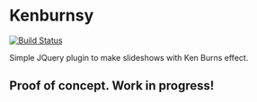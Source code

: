 # Kenburnsy 

[![Build Status](https://travis-ci.org/ZeroOneStudio/kenburnsy.png?branch=master)](https://travis-ci.org/ZeroOneStudio/kenburnsy)

Simple JQuery plugin to make slideshows with Ken Burns effect.

## Proof of concept. Work in progress!